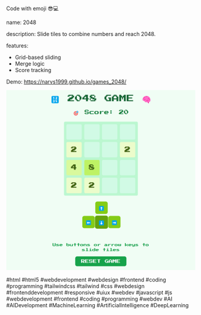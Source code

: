 Code with emoji 😎💻

name: 2048

description: Slide tiles to combine numbers and reach 2048.

features:
- Grid-based sliding
- Merge logic
- Score tracking

Demo: https://narvs1999.github.io/games_2048/

![Demo Image](demo-image.png)

#html #html5 #webdevelopment #webdesign #frontend #coding #programming #tailwindcss #tailwind #css #webdesign #frontenddevelopment #responsive #uiux #webdev #javascript #js #webdevelopment #frontend #coding #programming #webdev #AI #AIDevelopment #MachineLearning #ArtificialIntelligence #DeepLearning 



